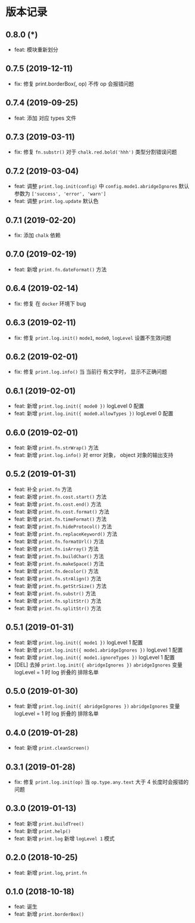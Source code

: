 # 版本记录
## 0.8.0 (*)
* feat: 模块重新划分

## 0.7.5 (2019-12-11)
* fix: 修复 print.borderBox(, op) 不传 op 会报错问题

## 0.7.4 (2019-09-25)
* feat: 添加 对应 types 文件

## 0.7.3 (2019-03-11)
* fix: 修复 `fn.substr()` 对于 `chalk.red.bold('hhh')` 类型分割错误问题

## 0.7.2 (2019-03-04)
* feat: 调整 `print.log.init(config)` 中 `config.mode1.abridgeIgnores` 默认参数为 `['success', 'error', 'warn']`
* feat: 调整 `print.log.update` 默认色

## 0.7.1 (2019-02-20)
* fix: 添加 `chalk` 依赖

## 0.7.0 (2019-02-19)
* feat: 新增 `print.fn.dateFormat()` 方法

## 0.6.4 (2019-02-14)
* fix: 修复 在 `docker` 环境下 bug

## 0.6.3 (2019-02-11)
* fix: 修复 `print.log.init()` `mode1`, `mode0`, `logLevel` 设置不生效问题

## 0.6.2 (2019-02-01)
* fix: 修复 `print.log.info()` 当 当前行 有文字时， 显示不正确问题

## 0.6.1 (2019-02-01)
* feat: 新增 `print.log.init({ mode0 })` logLevel 0 配置
* feat: 新增 `print.log.init({ mode0.allowTypes })` logLevel 0 配置

## 0.6.0 (2019-02-01)
* feat: 新增 `print.fn.strWrap()` 方法
* feat: 新增 `print.log.info()` 对 error 对象， object 对象的输出支持

## 0.5.2 (2019-01-31)
* feat: 补全 `print.fn` 方法
* feat: 新增 `print.fn.cost.start()` 方法
* feat: 新增 `print.fn.cost.end()` 方法
* feat: 新增 `print.fn.cost.format()` 方法
* feat: 新增 `print.fn.timeFormat()` 方法
* feat: 新增 `print.fn.hideProtocol()` 方法
* feat: 新增 `print.fn.replaceKeyword()` 方法
* feat: 新增 `print.fn.formatUrl()` 方法
* feat: 新增 `print.fn.isArray()` 方法
* feat: 新增 `print.fn.buildChar()` 方法
* feat: 新增 `print.fn.makeSpace()` 方法
* feat: 新增 `print.fn.decolor()` 方法
* feat: 新增 `print.fn.strAlign()` 方法
* feat: 新增 `print.fn.getStrSize()` 方法
* feat: 新增 `print.fn.substr()` 方法
* feat: 新增 `print.fn.splitStr()` 方法
* feat: 新增 `print.fn.splitStr()` 方法

## 0.5.1 (2019-01-31)
* feat: 新增 `print.log.init({ mode1 })` logLevel 1 配置
* feat: 新增 `print.log.init({ mode1.abridgeIgnores })` logLevel 1 配置
* feat: 新增 `print.log.init({ mode1.ignoreTypes })` logLevel 1 配置
* [DEL] 去掉 `print.log.init({ abridgeIgnores })` `abridgeIgnores` 变量 logLevel = 1 时 log 折叠的 排除名单

## 0.5.0 (2019-01-30)
* feat: 新增 `print.log.init({ abridgeIgnores })` `abridgeIgnores` 变量 logLevel = 1 时 log 折叠的 排除名单

## 0.4.0 (2019-01-28)
* feat: 新增 `print.cleanScreen()`

## 0.3.1 (2019-01-28)
* fix: 修复 `print.log.init(op)` 当 `op.type.any.text` 大于 4 长度时会报错的问题

## 0.3.0 (2019-01-13)
* feat: 新增 `print.buildTree()`
* feat: 新增 `print.help()`
* feat: 新增 `print.log` 新增 `logLevel 1` 模式

## 0.2.0 (2018-10-25)
* feat: 新增 `print.log`, `print.fn`

## 0.1.0 (2018-10-18)
* feat: 诞生
* feat: 新增 `print.borderBox()`

